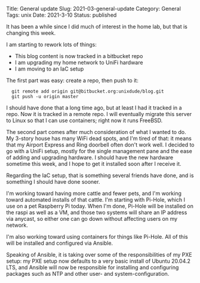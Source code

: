 Title: General update
Slug: 2021-03-general-update
Category: General
Tags: unix
Date: 2021-3-10
Status: published

It has been a while since I did much of interest in the home lab, but that is changing this week.

I am starting to rework lots of things:

- This blog content is now tracked in a bitbucket repo
- I am upgrading my home network to UniFi hardware
- I am moving to an IaC setup

The first part was easy: create a repo, then push to it:
```
  git remote add origin git@bitbucket.org:unixdude/blog.git
  git push -u origin master
```

I should have done that a long time ago, but at least I had it tracked in a repo.  Now it is tracked in a
remote repo.  I will eventually migrate this server to Linux so that I can use containers; right now it runs
FreeBSD.

The second part comes after much consideration of what I wanted to do.  My 3-story house has many WiFi dead spots,
and I'm tired of that: it means that my Airport Express and Ring doorbell often don't work well.  I decided to go
with a UniFi setup, mostly for the single management pane and the ease of adding and upgrading hardware.  I should
have the new hardware sometime this week, and I hope to get it installed soon after I receive it.

Regarding the IaC setup, that is something several friends have done, and is something I should have done sooner.

I'm working toward having more cattle and fewer pets, and I'm working toward automated installs of that cattle.
I'm starting with Pi-Hole, which I use on a pet Raspberry Pi today.  When I'm done, Pi-Hole will be installed
on the raspi as well as a VM, and those two systems will share an IP address via anycast, so either one can go
down without affecting users on my network.

I'm also working toward using containers for things like Pi-Hole.  All of this will be installed and configured
via Ansible.

Speaking of Ansible, it is taking over some of the responsibilities of my PXE setup: my PXE setup now defaults to
a very basic install of Ubuntu 20.04.2 LTS, and Ansible will now be responsible for installing and configuring
packages such as NTP and other user- and system-configuration.
